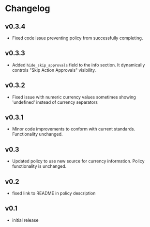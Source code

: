 # Changelog

## v0.3.4

- Fixed code issue preventing policy from successfully completing.

## v0.3.3

- Added `hide_skip_approvals` field to the info section. It dynamically controls "Skip Action Approvals" visibility.

## v0.3.2

- Fixed issue with numeric currency values sometimes showing 'undefined' instead of currency separators

## v0.3.1

- Minor code improvements to conform with current standards. Functionality unchanged.

## v0.3

- Updated policy to use new source for currency information. Policy functionality is unchanged.

## v0.2

- fixed link to README in policy description

## v0.1

- initial release
